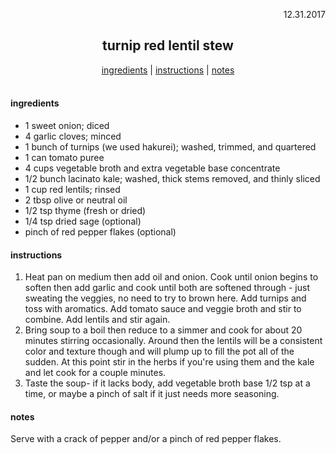 <p align="right">12.31.2017</p>

<h2 align="center">turnip red lentil stew</h2>

<div align="center">
  <a href="#ingredients">ingredients</a> | 
  <a href="#instructions">instructions</a> | 
  <a href="#notes">notes</a>
</div>
<br>

#### ingredients
- 1 sweet onion; diced
- 4 garlic cloves; minced
- 1 bunch of turnips (we used hakurei); washed, trimmed, and quartered
- 1 can tomato puree
- 4 cups vegetable broth and extra vegetable base concentrate
- 1/2 bunch lacinato kale; washed, thick stems removed, and thinly sliced
- 1 cup red lentils; rinsed
- 2 tbsp olive or neutral oil
- 1/2 tsp thyme (fresh or dried)
- 1/4 tsp dried sage (optional)
- pinch of red pepper flakes (optional)

#### instructions
1. Heat pan on medium then add oil and onion. Cook until onion begins to soften then add garlic and cook until both are softened through - just sweating the veggies, no need to try to brown here. Add turnips and toss with aromatics.  Add tomato sauce and veggie broth and stir to combine. Add lentils and stir again. 
2. Bring soup to a boil then reduce to a simmer and cook for about 20 minutes stirring occasionally. Around then the lentils will be a consistent color and texture though and will plump up to fill the pot all of the sudden. At this point stir in the herbs if you're using them and the kale and let cook for a couple minutes.  
3. Taste the soup- if it lacks body, add vegetable broth base 1/2 tsp at a time, or maybe a pinch of salt if it just needs more seasoning.

#### notes
Serve with a crack of pepper and/or a pinch of red pepper flakes.

